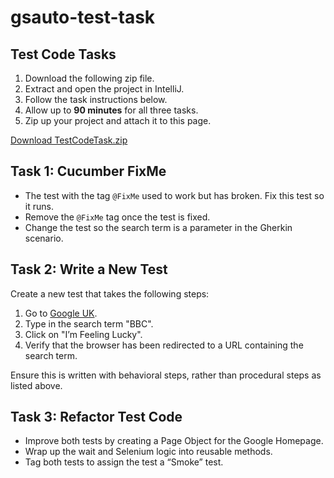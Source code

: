 # gsauto-test-task

## Test Code Tasks

1. Download the following zip file.
2. Extract and open the project in IntelliJ.
3. Follow the task instructions below.
4. Allow up to **90 minutes** for all three tasks.
5. Zip up your project and attach it to this page.

[Download TestCodeTask.zip](https://s3-us-west-2.amazonaws.com/secure.notion-static.com/c9d82a37-627b-4ac5-832f-4c7e0f41b93e/TestCodeTask.zip)

## Task 1: Cucumber FixMe

- The test with the tag `@FixMe` used to work but has broken. Fix this test so it runs.
- Remove the `@FixMe` tag once the test is fixed.
- Change the test so the search term is a parameter in the Gherkin scenario.

## Task 2: Write a New Test

Create a new test that takes the following steps:

1. Go to [Google UK](https://www.google.co.uk).
2. Type in the search term "BBC".
3. Click on "I’m Feeling Lucky".
4. Verify that the browser has been redirected to a URL containing the search term.

Ensure this is written with behavioral steps, rather than procedural steps as listed above.

## Task 3: Refactor Test Code

- Improve both tests by creating a Page Object for the Google Homepage.
- Wrap up the wait and Selenium logic into reusable methods.
- Tag both tests to assign the test a “Smoke” test.
